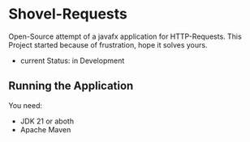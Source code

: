 # Shovel-Requests
Open-Source attempt of a javafx application for HTTP-Requests.
This Project started because of frustration, hope it solves yours.

- current Status: in Development

## Running the Application
You need:
* JDK 21 or aboth
* Apache Maven
